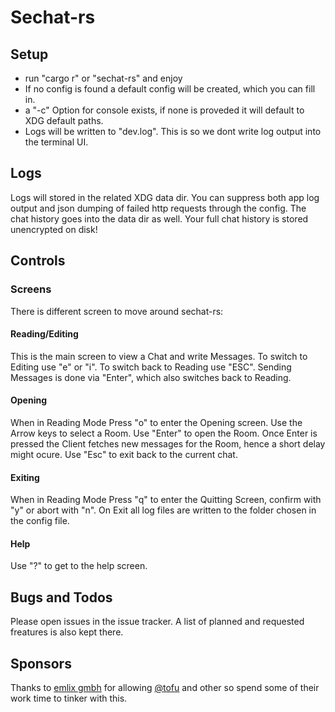 # Sechat-rs

## Setup

* run "cargo r" or "sechat-rs" and enjoy
* If no config is found a default config will be created, which you can fill in.
* a "-c" Option for console exists, if none is proveded it will default to XDG default paths.
* Logs will be written to "dev.log". This is so we dont write log output into the terminal UI.

## Logs
Logs will stored in the related XDG data dir.
You can suppress both app log output and json dumping of failed http requests through the config.
The chat history goes into the data dir as well.
Your full chat history is stored unencrypted on disk!

## Controls

### Screens
There is different screen to move around sechat-rs:
#### Reading/Editing
This is the main screen to view a Chat and write Messages.
To switch to Editing use "e" or "i". To switch back to Reading use "ESC".
Sending Messages is done via "Enter", which also switches back to Reading.

#### Opening
When in Reading Mode Press "o" to enter the Opening screen.
Use the Arrow keys to select a Room. Use "Enter" to open the Room. Once Enter is pressed the Client fetches new messages for the Room, hence a short delay might ocure.
Use "Esc" to exit back to the current chat.

#### Exiting
When in Reading Mode Press "q" to enter the Quitting Screen, confirm with "y" or abort with "n".
On Exit all log files are written to the folder chosen in the config file.

#### Help
Use "?" to get to the help screen.

## Bugs and Todos
Please open issues in the issue tracker.
A list of planned and requested freatures is also kept there.

## Sponsors
Thanks to [emlix gmbh](https://github.com/emlix) for allowing [@tofu](https://github.com/tofubert) and other so spend some of their work time to tinker with this.
